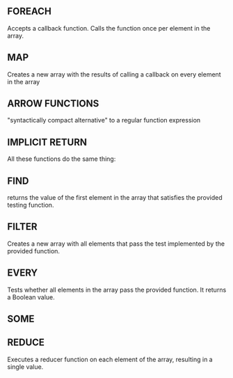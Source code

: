 
## FOREACH
Accepts a callback function. 
Calls the function once per element in the array.

## MAP
Creates a new array with the results of calling a callback on every element in the array

## ARROW FUNCTIONS
"syntactically compact alternative" to a regular function expression

## IMPLICIT RETURN
All these functions do the same thing:

## FIND
returns the value of the first element in the array that satisfies the provided testing function.

##  FILTER
Creates a new array with all elements that pass the test implemented by the provided function.

## EVERY
Tests whether all elements in the array pass the provided function. It returns a Boolean value.

## SOME


## REDUCE
Executes a reducer function on each element of the array, resulting in a single value.